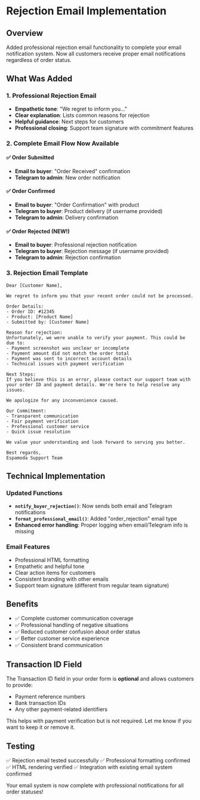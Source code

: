 # Rejection Email Implementation

## Overview
Added professional rejection email functionality to complete your email notification system. Now all customers receive proper email notifications regardless of order status.

## What Was Added

### 1. Professional Rejection Email
- **Empathetic tone**: "We regret to inform you..."
- **Clear explanation**: Lists common reasons for rejection
- **Helpful guidance**: Next steps for customers
- **Professional closing**: Support team signature with commitment features

### 2. Complete Email Flow Now Available

#### ✅ Order Submitted
- **Email to buyer**: "Order Received" confirmation
- **Telegram to admin**: New order notification

#### ✅ Order Confirmed  
- **Email to buyer**: "Order Confirmation" with product
- **Telegram to buyer**: Product delivery (if username provided)
- **Telegram to admin**: Delivery confirmation

#### ✅ Order Rejected (NEW!)
- **Email to buyer**: Professional rejection notification
- **Telegram to buyer**: Rejection message (if username provided)
- **Telegram to admin**: Rejection confirmation

### 3. Rejection Email Template

```
Dear [Customer Name],

We regret to inform you that your recent order could not be processed.

Order Details:
- Order ID: #12345
- Product: [Product Name]
- Submitted by: [Customer Name]

Reason for rejection:
Unfortunately, we were unable to verify your payment. This could be due to:
- Payment screenshot was unclear or incomplete
- Payment amount did not match the order total
- Payment was sent to incorrect account details
- Technical issues with payment verification

Next Steps:
If you believe this is an error, please contact our support team with your order ID and payment details. We're here to help resolve any issues.

We apologize for any inconvenience caused.

Our Commitment:
- Transparent communication
- Fair payment verification
- Professional customer service
- Quick issue resolution

We value your understanding and look forward to serving you better.

Best regards,
Espamoda Support Team
```

## Technical Implementation

### Updated Functions
- **`notify_buyer_rejection()`**: Now sends both email and Telegram notifications
- **`format_professional_email()`**: Added "order_rejection" email type
- **Enhanced error handling**: Proper logging when email/Telegram info is missing

### Email Features
- Professional HTML formatting
- Empathetic and helpful tone
- Clear action items for customers
- Consistent branding with other emails
- Support team signature (different from regular team signature)

## Benefits
- ✅ Complete customer communication coverage
- ✅ Professional handling of negative situations
- ✅ Reduced customer confusion about order status
- ✅ Better customer service experience
- ✅ Consistent brand communication

## Transaction ID Field
The Transaction ID field in your order form is **optional** and allows customers to provide:
- Payment reference numbers
- Bank transaction IDs
- Any other payment-related identifiers

This helps with payment verification but is not required. Let me know if you want to keep it or remove it.

## Testing
✅ Rejection email tested successfully
✅ Professional formatting confirmed
✅ HTML rendering verified
✅ Integration with existing email system confirmed

Your email system is now complete with professional notifications for all order statuses!